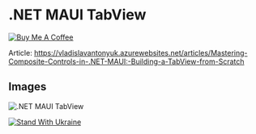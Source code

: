 # .NET MAUI TabView

[![Buy Me A Coffee](https://ik.imagekit.io/VladislavAntonyuk/vladislavantonyuk/misc/bmc-button.png)](https://www.buymeacoffee.com/vlad.antonyuk)

Article: https://vladislavantonyuk.azurewebsites.net/articles/Mastering-Composite-Controls-in-.NET-MAUI:-Building-a-TabView-from-Scratch

## Images

![.NET MAUI TabView](https://ik.imagekit.io/VladislavAntonyuk/vladislavantonyuk/articles/48/48.png)

[![Stand With Ukraine](https://img.shields.io/badge/made_in-ukraine-ffd700.svg?labelColor=0057b7)](https://stand-with-ukraine.pp.ua)
